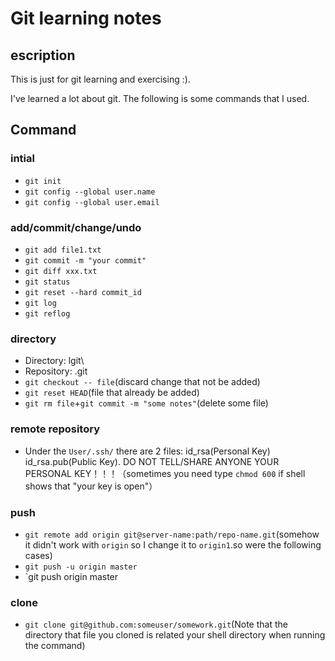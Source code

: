 # Git learning notes

## escription
This is just for git learning and exercising :).

I've learned a lot about git. The following is some commands that I used.

## Command
### intial
- `git init`
- `git config --global user.name`
- `git config --global user.email`

### add/commit/change/undo
- `git add file1.txt`
- `git commit -m "your commit"`
- `git diff xxx.txt`
- `git status`
- `git reset --hard commit_id`
- `git log`
- `git reflog`

### directory
- Directory: lgit\
- Repository: .git
- `git checkout -- file`(discard change that not be added)
- `git reset HEAD`(file that already be added)
- `git rm file`+`git commit -m "some notes"`(delete some file)

### remote repository
- Under the `User/.ssh/` there are 2 files: id_rsa(Personal Key) id_rsa.pub(Public Key). DO NOT TELL/SHARE ANYONE YOUR PERSONAL KEY！！！（sometimes you need type `chmod 600` if shell shows that "your key is open"）

### push
- `git remote add origin git@server-name:path/repo-name.git`(somehow it didn't work with `origin` so I change it to `origin1`.so were the following cases)
- `git push -u origin master`
- `git push origin master

### clone
- `git clone git@github.com:someuser/somework.git`(Note that the directory that file you cloned is related your shell directory when running the command)